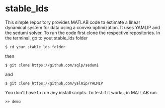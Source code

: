 # stable_lds
This simple repository provides MATLAB code to estimate a linear dynamical system for data using a convex optimization. It uses YAMLIP and the sedumi solver. To run the code first clone the respective repositories. In the terminal, go to yout stable_lds folder
```
$ cd your_stable_lds_folder
```
then
```
$ git clone https://github.com/sqlp/sedumi
```
and
```
$ git clone https://github.com/yalmip/YALMIP
```
You don't have to run any install scripts. To test if it works, in MATLAB run 
```
>> demo
```

